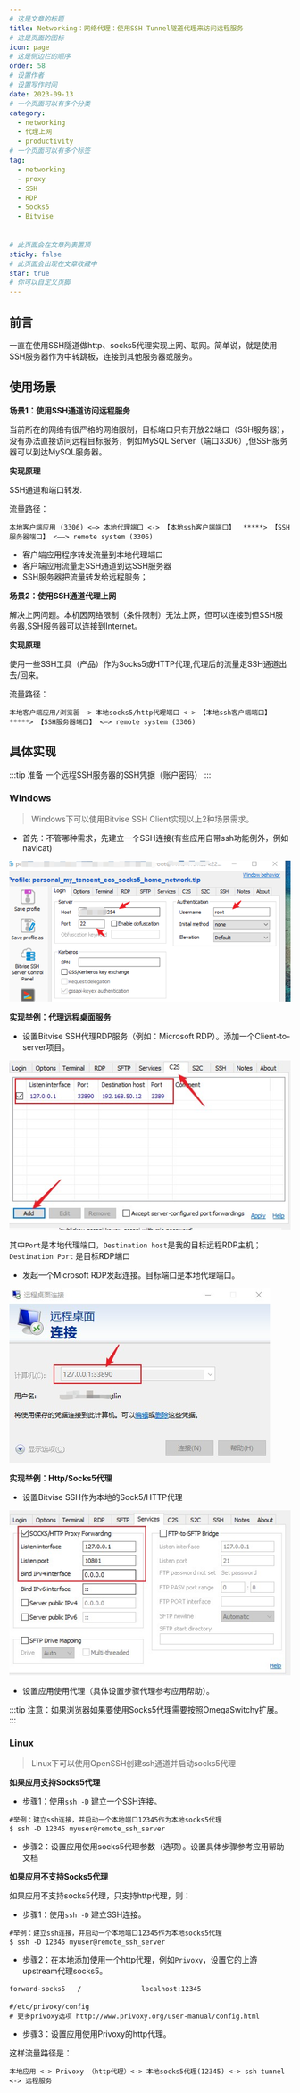 ```yaml
---
# 这是文章的标题
title: Networking：网络代理：使用SSH Tunnel隧道代理来访问远程服务
# 这是页面的图标
icon: page
# 这是侧边栏的顺序
order: 58
# 设置作者
# 设置写作时间
date: 2023-09-13
# 一个页面可以有多个分类
category:
  - networking
  - 代理上网
  - productivity
# 一个页面可以有多个标签
tag:
  - networking
  - proxy
  - SSH
  - RDP
  - Socks5
  - Bitvise

  
# 此页面会在文章列表置顶
sticky: false
# 此页面会出现在文章收藏中
star: true
# 你可以自定义页脚
---
```




## 前言

一直在使用SSH隧道做http、socks5代理实现上网、联网。简单说，就是使用SSH服务器作为中转跳板，连接到其他服务器或服务。



## 使用场景

**场景1：使用SSH通道访问远程服务**

当前所在的网络有很严格的网络限制，目标端口只有开放22端口（SSH服务器），没有办法直接访问远程目标服务，例如MySQL Server（端口3306）,但SSH服务器可以到达MySQL服务器。

**实现原理**

SSH通道和端口转发.

流量路径：

```
本地客户端应用 (3306) <—> 本地代理端口 <-> 【本地ssh客户端端口】  *****> 【SSH服务器端口】 <——> remote system (3306)
```

- 客户端应用程序转发流量到本地代理端口
- 客户端应用流量走SSH通道到达SSH服务器
- SSH服务器把流量转发给远程服务；



**场景2：使用SSH通道代理上网**

解决上网问题。本机因网络限制（条件限制）无法上网，但可以连接到但SSH服务器,SSH服务器可以连接到Internet。

**实现原理**

使用一些SSH工具（产品）作为Socks5或HTTP代理,代理后的流量走SSH通道出去/回来。

流量路径：

```
本地客户端应用/浏览器 —> 本地socks5/http代理端口 <-> 【本地ssh客户端端口】  *****> 【SSH服务器端口】 <—> remote system (3306)
```

## 具体实现

:::tip 准备
一个远程SSH服务器的SSH凭据（账户密码）
:::

### Windows

> Windows下可以使用Bitvise SSH Client实现以上2种场景需求。



- 首先：不管哪种需求，先建立一个SSH连接(有些应用自带ssh功能例外，例如navicat)


![Establish a ssh conn](../../PostImages/post58_ssh_tun_ssh_login.png)

**实现举例：代理远程桌面服务**

 - 设置Bitvise SSH代理RDP服务（例如：Microsoft RDP）。添加一个Client-to-server项目。

 

![client-to-server](../../PostImages/post58_proxies_ssh_tun_bitvise_client2server.jpg)

其中`Port`是本地代理端口，`Destination host`是我的目标远程RDP主机；`Destination Port` 是目标RDP端口


- 发起一个Microsoft RDP发起连接。目标端口是本地代理端口。

![Remote Desktop connection](../../PostImages/post58_proxies_ssh_tun_bitvise_client2server_rdp.jpg)




**实现举例：Http/Socks5代理**

 - 设置Bitvise SSH作为本地的Sock5/HTTP代理 

 ![socks5 settings](../../PostImages/post58_proxies_ssh_tun_bitvise_socks5.jpg)

- 设置应用使用代理（具体设置步骤代理参考应用帮助）。

:::tip
注意：如果浏览器如果要使用Socks5代理需要按照OmegaSwitchy扩展。
:::


### Linux

> Linux下可以使用OpenSSH创建ssh通道并启动socks5代理

**如果应用支持Socks5代理**

- 步骤1：使用`ssh -D` 建立一个SSH连接。

```
#举例：建立ssh连接，并启动一个本地端口12345作为本地socks5代理
$ ssh -D 12345 myuser@remote_ssh_server
```

- 步骤2：设置应用使用socks5代理参数（选项）。设置具体步骤参考应用帮助文档

**如果应用不支持Socks5代理**

如果应用不支持socks5代理，只支持http代理，则：

- 步骤1：使用`ssh -D` 建立SSH连接。

```
#举例：建立ssh连接，并启动一个本地端口12345作为本地socks5代理
$ ssh -D 12345 myuser@remote_ssh_server
```

- 步骤2：在本地添加使用一个http代理，例如`Privoxy`，设置它的上游upstream代理socks5。

```
forward-socks5   /               localhost:12345

#/etc/privoxy/config
# 更多privoxy选项 http://www.privoxy.org/user-manual/config.html
```
- 步骤3：设置应用使用Privoxy的http代理。


这样流量路径是：
```
本地应用 <-> Privoxy （http代理）<-> 本地socks5代理(12345) <-> ssh tunnel <-> 远程服务
```



